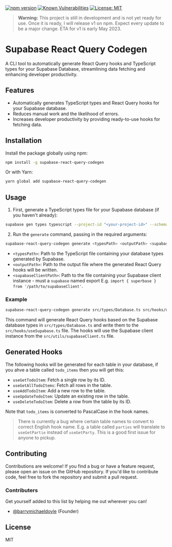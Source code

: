 [![npm version](https://img.shields.io/npm/v/supabase-react-query-codegen.svg)](https://www.npmjs.com/package/supabase-react-query-codegen) [![Known Vulnerabilities](https://snyk.io/test/github/barrymichaeldoyle/supabase-react-query-codegen/badge.svg)](https://snyk.io/test/github/barrymichaeldoyle/supabase-react-query-codegen) [![License: MIT](https://img.shields.io/badge/License-MIT-yellow.svg)](https://opensource.org/licenses/MIT)

> **Warning:** This project is still in development and is not yet ready for use. Once it is ready, I will release v1 on npm. Expect every update to be a major change. ETA for v1 is early May 2023.

# Supabase React Query Codegen

A CLI tool to automatically generate React Query hooks and TypeScript types for your Supabase Database, streamlining data fetching and enhancing developer productivity.

## Features

- Automatically generates TypeScript types and React Query hooks for your Supabase database.
- Reduces manual work and the likelihood of errors.
- Increases developer productivity by providing ready-to-use hooks for fetching data.

## Installation

Install the package globally using npm:

```bash
npm install -g supabase-react-query-codegen
```

Or with Yarn:

```bash
yarn global add supabase-react-query-codegen
```

## Usage

1. First, generate a TypeScript types file for your Supabase database (if you haven't already):

```bash
supabase gen types typescript --project-id "<your-project-id>" --schema public > path/to/types.ts
```

2. Run the `generate` command, passing in the required arguments:

```bash
supabase-react-query-codegen generate <typesPath> <outputPath> <supabaseClientPath>
```

- `<typesPath>`: Path to the TypeScript file containing your database types generated by Supabase.
- `<outputPath>`: Path to the output file where the generated React Query hooks will be written.
- `<supabaseClientPath>`: Path to the file containing your Supabase client instance - must a `supabase` named export E.g. `import { superbase } from '/path/to/supabaseClient'`.

### Example

```bash
supabase-react-query-codegen generate src/types/Database.ts src/hooks/useSupabase.ts src/utils/supabaseClient.ts
```

This command will generate React Query hooks based on the Supabase database types in `src/types/Database.ts` and write them to the `src/hooks/useSupabase.ts` file. The hooks will use the Supabase client instance from the `src/utils/supabaseClient.ts` file.

## Generated Hooks

The following hooks will be generated for each table in your database, if you ahve a table called `todo_items` then you will get this:

- `useGetTodoItem`: Fetch a single row by its ID.
- `useGetAllTodoItems`: Fetch all rows in the table.
- `useAddTodoItem`: Add a new row to the table.
- `useUpdateTodoItem`: Update an existing row in the table.
- `useDeleteTodoItem`: Delete a row from the table by its ID.

Note that `todo_items` is converted to PascalCase in the hook names.

> There is currently a bug where certain table names to convert to correct English hook name. E.g. a table called `parties` will translate to `useGetPartie` instead of `useGetParty`. This is a good first issue for anyone to pickup.

## Contributing

Contributions are welcome! If you find a bug or have a feature request, please open an issue on the GitHub repository. If you'd like to contribute code, feel free to fork the repository and submit a pull request.

### Contributers

Get yourself added to this list by helping me out wherever you can!

- [@barrymichaeldoyle](https://github.com/barrymichaeldoyle) (Founder)

## License

MIT

